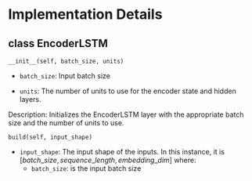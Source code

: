 # Implementation Details

## class EncoderLSTM

```__init__(self, batch_size, units)```

* ```batch_size```: Input batch size

* ```units```: The number of units to use for the encoder state and hidden layers.

Description: Initializes the EncoderLSTM layer with the appropriate batch size and the number of units to use.

```build(self, input_shape)```

* ```input_shape```: The input shape of the inputs. In this instance, it is $[batch\_size, sequence\_length, embedding\_dim]$ where:
	* ```batch_size```: is the input batch size

